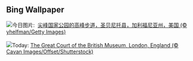 ## Bing Wallpaper
![](https://www.bing.com/th?id=OHR.PinnaclesPeaks_ZH-CN1603877182_UHD.jpg&w=1000)今日图片: &nbsp;[尖峰国家公园的高峰步道，圣贝尼托县，加利福尼亚州，美国 (© yhelfman/Getty Images)](https://www.bing.com/th?id=OHR.PinnaclesPeaks_ZH-CN1603877182_UHD.jpg)
<br><br/>
![](https://www.bing.com/th?id=OHR.MuseumCourt_EN-US0003531841_UHD.jpg&w=1000)Today: [The Great Court of the British Museum, London, England (© Cavan Images/Offset/Shutterstock)](https://www.bing.com/th?id=OHR.MuseumCourt_EN-US0003531841_UHD.jpg)
<br><br/>
